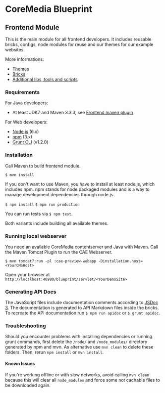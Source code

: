 # CoreMedia Blueprint

## Frontend Module

This is the main module for all frontend developers. It includes reusable bricks, configs, node modules for reuse and
our themes for our example websites.

More informations:

- [Themes](themes/README.md)
- [Bricks](lib/bricks/README.md)
- [Additional libs, tools and scripts](lib/README.md)

### Requirements

For Java developers:

 - At least JDK7 and Maven 3.3.3, see [Frontend maven plugin](https://github.com/eirslett/frontend-maven-plugin)
 
For Web developers:
 
 - [Node.js](https://nodejs.org/en/) (6.x)
 - [npm](https://www.npmjs.com/) (3.x)
 - [Grunt CLI](http://gruntjs.com/) (v1.2.0)
 
### Installation

Call Maven to build frontend module.

```$ mvn install```

If you don't want to use Maven, you have to install at least node.js, which includes npm. npm stands for node packaged 
modules and is a way to manage development dependencies through node.js.

```$ npm install```
```$ npm run production```

You can run tests via ```$ npm test```.

Both variants include building all available themes.

### Running local webserver

You need an available CoreMedia contentserver and Java with Maven. Call the Maven Tomcat Plugin to run the CAE Webserver.

```$ mvn tomcat7:run -pl :cae-preview-webapp -Dinstallation.host=<YourCMSHost>```

Open your browser at ```http://localhost:40980/blueprint/servlet/<YourDemoSite>```

### Generating API Docs

The JavaScript files include documentation comments according to [JSDoc 3](http://usejsdoc.org). The documentation is 
generated to API Markdown files inside the bricks. To recreate the API documentation run ```$ npm run apidoc``` 
or ```$ grunt apidoc```.

### Troubleshooting

Should you encounter problems with installing dependencies or running grunt commands, first delete the
```/node/``` and ```/node_modules/``` directory generated by npm and mvn. As alternative use ```mvn clean``` to delete these 
folders. Then, rerun `npm install` or `mvn install`.

#### Known Issues

If you're working offline or with slow networks, avoid calling ```mvn clean``` because this will clear all 
```node_modules``` and force some not cachable files to be downloaded again.


